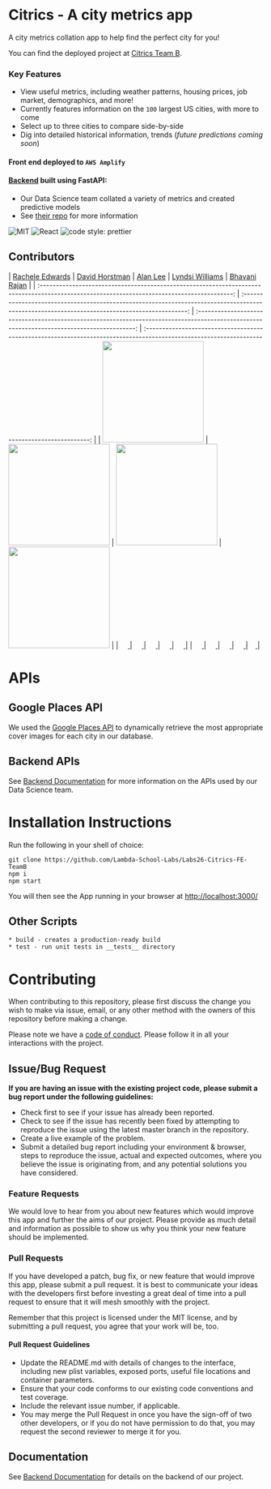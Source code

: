 # Citrics - A city metrics app

A city metrics collation app to help find the perfect city for you!

You can find the deployed project at [Citrics Team B](https://b.citrics.dev).

### Key Features

- View useful metrics, including weather patterns, housing prices, job market, demographics, and more!
- Currently features information on the `100` largest US cities, with more to come
- Select up to three cities to compare side-by-side
- Dig into detailed historical information, trends (*future predictions coming soon*)

#### Front end deployed to `AWS Amplify`

#### [Backend](https://b-ds.citrics.dev) built using FastAPI:
- Our Data Science team collated a variety of metrics and created predictive models
- See [their repo](https://github.com/Lambda-School-Labs/Labs26-Citrics-DS-TeamB) for more information

![MIT](https://img.shields.io/packagist/l/doctrine/orm.svg)
![React](https://img.shields.io/badge/react-v16.13.1-blue.svg)
![code style: prettier](https://img.shields.io/badge/code_style-prettier-ff69b4.svg?style=flat-square)

## Contributors

|                                                      [Rachele Edwards](https://github.com/berachele)                                                       |                                                       [David Horstman](https://github.com/ddhorstman)                                                        |                                                      [Alan Lee](https://github.com/alanblee)                                                       |                                                       [Lyndsi Williams](https://github.com/lyndsiWilliams)                                                        |
[Bhavani Rajan](https://github.com/Bhavani-Rajan)                                                        |
| :-----------------------------------------------------------------------------------------------------------------------------------------: | :-------------------------------------------------------------------------------------------------------------------------------------------: | :-----------------------------------------------------------------------------------------------------------------------------------------: | :-------------------------------------------------------------------------------------------------------------------------------------------: |
| [<img src="https://i.imgur.com/UR0sA0t.png" width = "200" />](https://github.com/berachele) | [<img src="https://i.imgur.com/jF51x65.png" width = "200" />](https://github.com/ddhorstman) | [<img src="https://i.imgur.com/ueHbN2x.png" width = "200" />](https://github.com/alanblee) | [<img src="https://i.imgur.com/KpOZXeg.png" width = "200" />](https://github.com/lyndsiWilliams) |
|                                [<img src="https://github.com/favicon.ico" width="15"> ](https://github.com/berachele)                                |                            [<img src="https://github.com/favicon.ico" width="15"> ](https://github.com/ddhorstman)                             |                          [<img src="https://github.com/favicon.ico" width="15"> ](https://github.com/alanblee)                           |                          [<img src="https://github.com/favicon.ico" width="15"> ](https://github.com/lyndsiWilliams)                           |                          [<img src="https://github.com/favicon.ico" width="15"> ](https://github.com/Bhavani-Rajan)                           |
|                [ <img src="https://static.licdn.com/sc/h/al2o9zrvru7aqj8e1x2rzsrca" width="15"> ](https://www.linkedin.com/in/berachele/)                |                 [ <img src="https://static.licdn.com/sc/h/al2o9zrvru7aqj8e1x2rzsrca" width="15"> ](https://www.linkedin.com/in/david-horstman/)                 |                [ <img src="https://static.licdn.com/sc/h/al2o9zrvru7aqj8e1x2rzsrca" width="15"> ](https://www.linkedin.com/in/alanlee321/)                |                 [ <img src="https://static.licdn.com/sc/h/al2o9zrvru7aqj8e1x2rzsrca" width="15"> ](https://www.linkedin.com/in/lyndsiwilliams/)                 |[<img src="https://static.licdn.com/sc/h/al2o9zrvru7aqj8e1x2rzsrca" width="15"> ](https://www.linkedin.com/in/bhavani-rajan/)                 |




# APIs

## Google Places API

We used the [Google Places API](https://developers.google.com/places/web-service/photos) to dynamically retrieve the most appropriate cover images for each city in our database.

## Backend APIs
See [Backend Documentation](https://github.com/Lambda-School-Labs/Labs26-Citrics-DS-TeamB) for more information on the APIs used by our Data Science team.

# Installation Instructions
Run the following in your shell of choice:

    git clone https://github.com/Lambda-School-Labs/Labs26-Citrics-FE-TeamB
    npm i
    npm start
You will then see the App running in your browser at [http://localhost:3000/](http://localhost:3000/)

## Other Scripts


    * build - creates a production-ready build
    * test - run unit tests in __tests__ directory

# Contributing

When contributing to this repository, please first discuss the change you wish to make via issue, email, or any other method with the owners of this repository before making a change.

Please note we have a [code of conduct](./CODE_OF_CONDUCT.md). Please follow it in all your interactions with the project.

## Issue/Bug Request

**If you are having an issue with the existing project code, please submit a bug report under the following guidelines:**

- Check first to see if your issue has already been reported.
- Check to see if the issue has recently been fixed by attempting to reproduce the issue using the latest master branch in the repository.
- Create a live example of the problem.
- Submit a detailed bug report including your environment & browser, steps to reproduce the issue, actual and expected outcomes, where you believe the issue is originating from, and any potential solutions you have considered.

### Feature Requests

We would love to hear from you about new features which would improve this app and further the aims of our project. Please provide as much detail and information as possible to show us why you think your new feature should be implemented.

### Pull Requests

If you have developed a patch, bug fix, or new feature that would improve this app, please submit a pull request. It is best to communicate your ideas with the developers first before investing a great deal of time into a pull request to ensure that it will mesh smoothly with the project.

Remember that this project is licensed under the MIT license, and by submitting a pull request, you agree that your work will be, too.

#### Pull Request Guidelines

- Update the README.md with details of changes to the interface, including new plist variables, exposed ports, useful file locations and container parameters.
- Ensure that your code conforms to our existing code conventions and test coverage.
- Include the relevant issue number, if applicable.
- You may merge the Pull Request in once you have the sign-off of two other developers, or if you do not have permission to do that, you may request the second reviewer to merge it for you.

## Documentation

See [Backend Documentation](https://b-ds.citrics.dev/#/) for details on the backend of our project.
